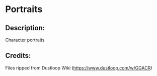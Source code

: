 # Portraits

## Description: 

Character portraits

## Credits: 

Files ripped from Dustloop Wiki (https://www.dustloop.com/w/GGACR)

